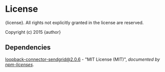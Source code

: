 # License

{license}. All rights not explicitly granted in the license are reserved.

Copyright (c) 2015 {author}

## Dependencies
[loopback-connector-sendgrid@2.0.6](&quot;https://github.com/Cellarise/loopback-connector-sendgrid&quot;) - &quot;MIT License (MIT)&quot;, 
*documented by [npm-licenses](http://github.com/AceMetrix/npm-license.git)*.
